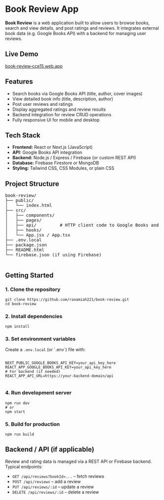  <h1> Book Review App</h1>

  <p><strong>Book Review</strong> is a web application built to allow users to browse books, search and view details, and post ratings and reviews. It integrates external book data (e.g. Google Books API) with a backend for managing user reviews.</p>

  <h2> Live Demo</h2>
  <p> <a href="https://book-review-cce15.web.app" target="_blank">book-review‑cce15.web.app</a></p>

  <h2> Features</h2>
  <ul>
    <li> Search books via Google Books API (title, author, cover images)</li>
    <li> View detailed book info (title, description, author)</li>
    <li> Post user reviews and ratings</li>
    <li> Display aggregated ratings and review results</li>
    <li> Backend integration for review CRUD operations</li>
    <li> Fully responsive UI for mobile and desktop</li>
  </ul>

  <h2> Tech Stack</h2>
  <ul>
    <li><strong>Frontend:</strong> React or Next.js (JavaScript)</li>
    <li><strong>API:</strong> Google Books API integration</li>
    <li><strong>Backend:</strong> Node.js / Express / Firebase (or custom REST API)</li>
    <li><strong>Database:</strong> Firebase Firestore or MongoDB</li>
    <li><strong>Styling:</strong> Tailwind CSS, CSS Modules, or plain CSS</li>
  </ul>

  <h2> Project Structure</h2>
  <pre>
book-review/
├── public/
│   └── index.html
├── src/
│   ├── components/
│   ├── pages/
│   ├── api/         # HTTP client code to Google Books and backend
│   ├── hooks/
│   └── App.jsx / App.tsx
├── .env.local
├── package.json
├── README.html
└── firebase.json (if using Firebase)
  </pre>

  <h2> Getting Started</h2>

  <h3>1. Clone the repository</h3>
  <pre><code>git clone https://github.com/ranamiah221/book-review.git
cd book-review</code></pre>

  <h3>2. Install dependencies</h3>
  <pre><code>npm install</code></pre>

  <h3>3. Set environment variables</h3>
  <p>Create a <code>.env.local</code> (or `.env`) file with:</p>
  <pre><code>
NEXT_PUBLIC_GOOGLE_BOOKS_API_KEY=your_api_key_here
REACT_APP_GOOGLE_BOOKS_API_KEY=your_api_key_here
# For backend (if needed)
REACT_APP_API_URL=https://your-backend-domain/api
  </code></pre>

  <h3>4. Run development server</h3>
  <pre><code>npm run dev
# or
npm start</code></pre>

  <h3>5. Build for production</h3>
  <pre><code>npm run build</code></pre>

  <h2> Backend / API (if applicable)</h2>
  <p>Review and rating data is managed via a REST API or Firebase backend. Typical endpoints:</p>
  <ul>
    <li><code>GET /api/reviews?bookId=...</code> – fetch reviews</li>
    <li><code>POST /api/reviews</code> – add a review</li>
    <li><code>PUT /api/reviews/:id</code> – update a review</li>
    <li><code>DELETE /api/reviews/:id</code> – delete a review</li>
  </ul>
